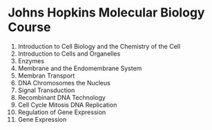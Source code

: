 # Johns Hopkins Molecular Biology Course
1. Introduction to Cell Biology and the Chemistry of the Cell
2. Introduction to Cells and Organelles
3. Enzymes
4. Membrane and the Endomembrane System
5. Membran Transport
6. DNA Chromosomes the Nucleus
7. Signal Transduction
8. Recombinant DNA Technology
9. Cell Cycle Mitosis DNA Replication
10. Regulation of Gene Expression
11. Gene Expression

